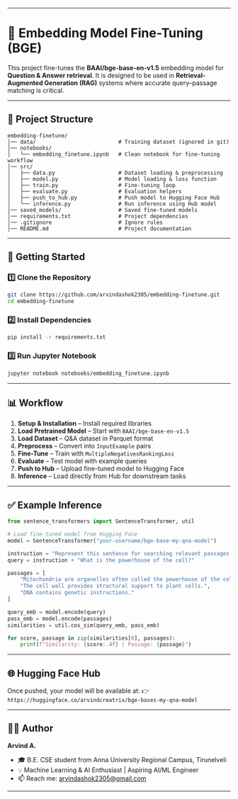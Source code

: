 
---

# 🔎 Embedding Model Fine-Tuning (BGE)

This project fine-tunes the **BAAI/bge-base-en-v1.5** embedding model for **Question & Answer retrieval**.
It is designed to be used in **Retrieval-Augmented Generation (RAG)** systems where accurate query–passage matching is critical.

---

## 📂 Project Structure

```
embedding-finetune/
│── data/                          # Training dataset (ignored in git)
│── notebooks/                
│   └── embedding_finetune.ipynb   # Clean notebook for fine-tuning workflow
│── src/                      
│   ├── data.py                    # Dataset loading & preprocessing
│   ├── model.py                   # Model loading & loss function
│   ├── train.py                   # Fine-tuning loop
│   ├── evaluate.py                # Evaluation helpers
│   ├── push_to_hub.py             # Push model to Hugging Face Hub
│   └── inference.py               # Run inference using Hub model
│── saved_models/                  # Saved fine-tuned models
│── requirements.txt               # Project dependencies
│── .gitignore                     # Ignore rules
│── README.md                      # Project documentation
```

---

## 🚀 Getting Started

### 1️⃣ Clone the Repository

```bash
git clone https://github.com/arvindashok2305/embedding-finetune.git
cd embedding-finetune
```

### 2️⃣ Install Dependencies

```bash
pip install -r requirements.txt
```

### 3️⃣ Run Jupyter Notebook

```bash
jupyter notebook notebooks/embedding_finetune.ipynb
```

---

## 📊 Workflow

1. **Setup & Installation** – Install required libraries
2. **Load Pretrained Model** – Start with `BAAI/bge-base-en-v1.5`
3. **Load Dataset** – Q\&A dataset in Parquet format
4. **Preprocess** – Convert into `InputExample` pairs
5. **Fine-Tune** – Train with `MultipleNegativesRankingLoss`
6. **Evaluate** – Test model with example queries
7. **Push to Hub** – Upload fine-tuned model to Hugging Face
8. **Inference** – Load directly from Hub for downstream tasks

---

## ✅ Example Inference

```python
from sentence_transformers import SentenceTransformer, util

# Load fine-tuned model from Hugging Face
model = SentenceTransformer("your-username/bge-base-my-qna-model")

instruction = "Represent this sentence for searching relevant passages: "
query = instruction + "What is the powerhouse of the cell?"

passages = [
    "Mitochondria are organelles often called the powerhouse of the cell.",
    "The cell wall provides structural support to plant cells.",
    "DNA contains genetic instructions."
]

query_emb = model.encode(query)
pass_emb = model.encode(passages)
similarities = util.cos_sim(query_emb, pass_emb)

for score, passage in zip(similarities[0], passages):
    print(f"Similarity: {score:.4f} | Passage: {passage}")
```

---

## 🌐 Hugging Face Hub

Once pushed, your model will be available at:
👉 `https://huggingface.co/arvindcreatrix/bge-bases-my-qna-model`

---

## 👨‍💻 Author

**Arvind A.**

* 🎓 B.E. CSE student from Anna University Regional Campus, Tirunelveli
* 💡 Machine Learning & AI Enthusiast | Aspiring AI/ML Engineer
* 📫 Reach me: [arvindashok2305@gmail.com](mailto:arvindashok2305@gmail.com)

---

